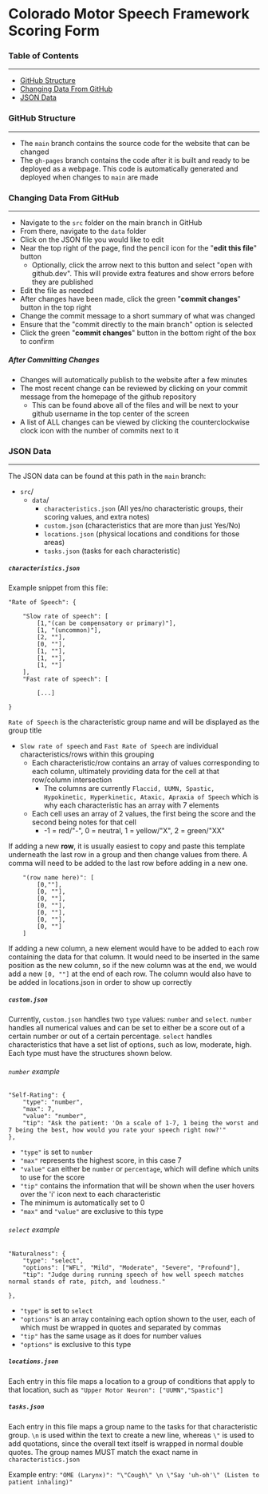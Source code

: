 # Colorado Motor Speech Framework Scoring Form


### Table of Contents
---
- [GitHub Structure](#github-structure)
- [Changing Data From GitHub](#changing-data-from-github)
- [JSON Data](#json-data)


### GitHub Structure
---
- The `main` branch contains the source code for the website that can be changed
- The `gh-pages` branch contains the code after it is built and ready to be deployed as a webpage. This code is automatically generated  and deployed when changes to `main` are made


### Changing Data From GitHub
---
- Navigate to the `src` folder on the main branch in GitHub
- From there, navigate to the `data` folder
- Click on the JSON file you would like to edit
- Near the top right of the page, find the pencil icon for the "**edit this file**" button
    - Optionally, click the arrow next to this button and select "open with github.dev". This will provide extra features and show errors before they are published
- Edit the file as needed
- After changes have been made, click the green "**commit changes**" button in the top right
- Change the commit message to a short summary of what was changed
- Ensure that the "commit directly to the main branch" option is selected
- Click the green "**commit changes**" button in the bottom right of the box to confirm

##### After Committing Changes
- Changes will automatically publish to the website after a few minutes
- The most recent change can be reviewed by clicking on your commit message from the homepage of the github repository
    - This can be found above all of the files and will be next to your github username in the top center of the screen
- A list of ALL changes can be viewed by clicking the counterclockwise clock icon with the number of commits next to it


### JSON Data
---
The JSON data can be found at this path in the `main` branch:
- `src`/
	- `data`/
		- `characteristics.json` (All  yes/no characteristic groups, their scoring values, and extra notes)
		- `custom.json` (characteristics that are more than just Yes/No)
		- `locations.json` (physical locations and conditions for those areas)
		- `tasks.json` (tasks for each characteristic)


##### `characteristics.json`

Example snippet from this file:

```
"Rate of Speech": {

	"Slow rate of speech": [
		[1,"(can be compensatory or primary)"],
		[1, "(uncommon)"],
		[2, ""],
		[0, ""],
		[1, ""],
		[1, ""],
		[1, ""]
	],
	"Fast rate of speech": [
	
		[...]
		
}

```

`Rate of Speech` is the characteristic group name and will be displayed as the group title
- `Slow rate of speech` and `Fast Rate of Speech` are individual characteristics/rows within this grouping
	- Each characteristic/row contains an array of values corresponding to each column, ultimately providing data for the cell at that row/column intersection
		- The columns are currently `Flaccid, UUMN, Spastic, Hypokinetic, Hyperkinetic, Ataxic, Apraxia of Speech` which is why each characteristic has an array with 7 elements
	- Each cell uses an array of 2 values, the first being the score and the second being notes for that cell
		- -1 = red/"-", 0 = neutral, 1 = yellow/"X", 2 = green/"XX"

If adding a new **row**, it is usually easiest to copy and paste this template underneath the last row in a group and then change values from there. A comma will need to be added to the last row before adding in a new one.

```
	"(row name here)": [
		[0,""],
		[0, ""],
		[0, ""],
		[0, ""],
		[0, ""],
		[0, ""],
		[0, ""]
	]
```


If adding a new column, a new element would have to be added to each row containing the data for that column. It would need to be inserted in the same position as the new column, so if the new column was at the end, we would add  a new `[0, ""]` at the end of each row. The column would also have to be added in locations.json in order to show up correctly


##### `custom.json`

Currently, `custom.json` handles two `type` values: `number` and `select`. `number` handles all numerical values and can be set to either be a score out of a certain number or out of a certain percentage. `select` handles characteristics that have a set list of options, such as low, moderate, high. Each type must have the structures shown below.

###### `number` example

```
"Self-Rating": {
	"type": "number",
	"max": 7,
	"value": "number",
	"tip": "Ask the patient: 'On a scale of 1-7, 1 being the worst and 7 being the best, how would you rate your speech right now?'"
},
```

- `"type"` is set to `number`
- `"max"` represents the highest score, in this case 7
- `"value"` can either be `number` or `percentage`, which will define which units to use for the score
- `"tip"` contains the information that will be shown when the user hovers over the 'i' icon next to each characteristic
- The minimum is automatically set to 0
- `"max"` and `"value"` are exclusive to this type

###### `select` example


```
"Naturalness": {
	"type": "select",
	"options": ["WFL", "Mild", "Moderate", "Severe", "Profound"],
	"tip": "Judge during running speech of how well speech matches normal stands of rate, pitch, and loudness."

},
```

- `"type"` is set to `select`
- `"options"` is an array containing each option shown to the user, each of which must be wrapped in quotes and separated by commas
- `"tip"` has the same usage as it does for number values
- `"options"` is exclusive to this type


##### `locations.json`

Each entry in this file maps a location to a group of conditions that apply to that location, such as `"Upper Motor Neuron": ["UUMN","Spastic"]`


##### `tasks.json`

Each entry in this file maps a group name to the tasks for that characteristic group. `\n` is used within the text to create a new line, whereas `\"` is used to add quotations, since the overall text itself is wrapped in normal double quotes. The group names MUST match the exact name in `characteristics.json`

Example entry: `"OME (Larynx)": "\"Cough\" \n \"Say 'uh-oh'\" (Listen to patient inhaling)"`



